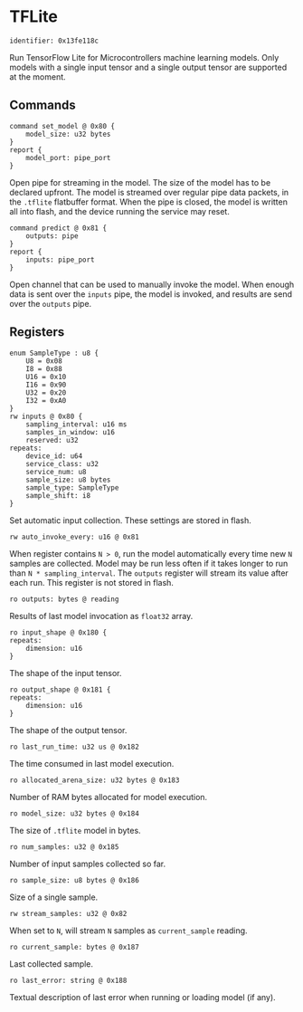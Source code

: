 # TFLite

    identifier: 0x13fe118c

Run TensorFlow Lite for Microcontrollers machine learning models.
Only models with a single input tensor and a single output tensor are supported at the moment.

## Commands

    command set_model @ 0x80 {
        model_size: u32 bytes
    }
    report {
        model_port: pipe_port
    }

Open pipe for streaming in the model. The size of the model has to be declared upfront.
The model is streamed over regular pipe data packets, in the `.tflite` flatbuffer format.
When the pipe is closed, the model is written all into flash, and the device running the service may reset.

    command predict @ 0x81 {
        outputs: pipe
    }
    report {
        inputs: pipe_port
    }

Open channel that can be used to manually invoke the model. When enough data is sent over the `inputs` pipe, the model is invoked,
and results are send over the `outputs` pipe.

## Registers

    enum SampleType : u8 {
        U8 = 0x08
        I8 = 0x88
        U16 = 0x10
        I16 = 0x90
        U32 = 0x20
        I32 = 0xA0
    }
    rw inputs @ 0x80 {
        sampling_interval: u16 ms
        samples_in_window: u16
        reserved: u32
    repeats:
        device_id: u64
        service_class: u32
        service_num: u8
        sample_size: u8 bytes
        sample_type: SampleType
        sample_shift: i8
    }

Set automatic input collection.
These settings are stored in flash.

    rw auto_invoke_every: u16 @ 0x81

When register contains `N > 0`, run the model automatically every time new `N` samples are collected.
Model may be run less often if it takes longer to run than `N * sampling_interval`.
The `outputs` register will stream its value after each run.
This register is not stored in flash.

    ro outputs: bytes @ reading

Results of last model invocation as `float32` array.

    ro input_shape @ 0x180 {
    repeats:
        dimension: u16
    }

The shape of the input tensor.

    ro output_shape @ 0x181 {
    repeats:
        dimension: u16
    }

The shape of the output tensor.

    ro last_run_time: u32 us @ 0x182

The time consumed in last model execution.

    ro allocated_arena_size: u32 bytes @ 0x183

Number of RAM bytes allocated for model execution.

    ro model_size: u32 bytes @ 0x184

The size of `.tflite` model in bytes.

    ro num_samples: u32 @ 0x185

Number of input samples collected so far.

    ro sample_size: u8 bytes @ 0x186

Size of a single sample.

    rw stream_samples: u32 @ 0x82

When set to `N`, will stream `N` samples as `current_sample` reading.

    ro current_sample: bytes @ 0x187

Last collected sample.

    ro last_error: string @ 0x188

Textual description of last error when running or loading model (if any).